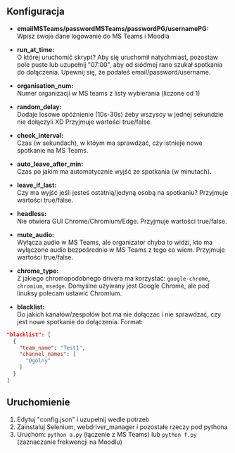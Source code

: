 ## Konfiguracja
  
- **emailMSTeams/passwordMSTeams/passwordPG/usernamePG:**  
Wpisz swoje dane logowanie do MS Teams i Moodla

- **run_at_time:**  
O której uruchomić skrypt? Aby się uruchomił natychmiast, pozostaw pole puste lub uzupełnij "07:00", aby od siódmej rano szukał spotkania do dołączenia. Upewnij się, że podałeś email/password/username.

- **organisation_num:**     
Numer organizacji w MS teams z listy wybierania (liczone od 1)

- **random_delay:**  
Dodaje losowe opóźnienie (10s-30s) żeby wszyscy w jednej sekundzie nie dołączyli XD Przyjmuje wartości true/false.

- **check_interval:**  
Czas (w sekundach), w któym ma sprawdzać, czy istnieje nowe spotkanie na MS Teams.

- **auto_leave_after_min:**  
Czas po jakim ma automatycznie wyjść ze spotkania (w minutach).

- **leave_if_last:**  
Czy ma wyjść jeśli jesteś ostatnią/jedyną osobą na spotkaniu? Przyjmuje wartości true/false.

- **headless:**     
Nie otwiera GUI Chrome/Chromium/Edge. Przyjmuje wartości true/false.

- **mute_audio:**     
Wyłącza audio w MS Teams, ale organizator chyba to widzi, kto ma wyłączone audio bezpośrednio w MS Teams z tego co wiem. Przyjmuje wartości true/false.

- **chrome_type:**     
Z jakiego chromopodobnego drivera ma korzystać: `google-chrome`, `chromium`, `msedge`. Domyślne używany jest Google Chrome, ale pod linuksy polecam ustawić Chromium.

- **blacklist:**  
Do jakich kanałów/zespołów bot ma nie dołączac i nie sprawdzać, czy jest nowe spotkanie do dołączenia.
Format:
```json
"blacklist": [  
  {  
    "team_name": "Test1",  
    "channel_names": [  
      "Ogólny"
    ]  
  }
]
```

## Uruchomienie
  
 1. Edytuj "config.json" i uzupełnij wedle potrzeb
 2. Zainstaluj Selenium, webdriver_manager i pozostałe rzeczy pod pythona
 3. Uruchom: `python a.py` (łączenie z MS Teams) lub `python f.py` (zaznaczanie frekwencji na Moodlu)
 